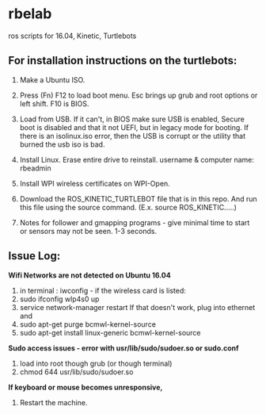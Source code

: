 # rbelab
ros scripts for 16.04, Kinetic, Turtlebots


<h2><b>For installation instructions on the turtlebots:</b></h2>

1) Make a Ubuntu ISO. 

2) Press (Fn) F12 to load boot menu. Esc brings up grub and root options or left shift. F10 is BIOS. 

3) Load from USB. If it can't, in BIOS make sure USB is enabled, Secure boot is disabled and that it not UEFI, but in legacy mode for booting. If there is an isolinux.iso error, then the USB is corrupt or the utility that burned the usb iso is bad.

4) Install Linux. Erase entire drive to reinstall.
		username & computer name: rbeadmin

5) Install WPI wireless certificates on WPI-Open. 

6) Download the ROS_KINETIC_TURTLEBOT file that is in this repo. And run this file using the source command. (E.x. source ROS_KINETIC.....)

7) Notes for follower and gmapping programs - give minimal time to start or sensors may not be seen. 1-3 seconds. 


<h2><b>Issue Log:</b></h2>

<b>Wifi Networks are not detected on Ubuntu 16.04</b>
1) in terminal : iwconfig - if the wireless card is listed:
2) sudo ifconfig wlp4s0 up
3) service network-manager restart
If that doesn't work, plug into ethernet and
4) sudo apt-get purge bcmwl-kernel-source
5) sudo apt-get install linux-generic bcmwl-kernel-source

<b>Sudo access issues - error with usr/lib/sudo/sudoer.so or sudo.conf</b>
1) load into root though grub (or though terminal)
2) chmod 644 usr/lib/sudo/sudoer.so 

<b>If keyboard or mouse becomes unresponsive,</b>
1) Restart the machine.
